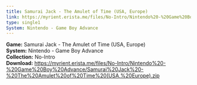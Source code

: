 ```yaml
---
title: Samurai Jack - The Amulet of Time (USA, Europe)
link: https://myrient.erista.me/files/No-Intro/Nintendo%20-%20Game%20Boy%20Advance/Samurai%20Jack%20-%20The%20Amulet%20of%20Time%20(USA,%20Europe).zip
type: single1
System: Nintendo - Game Boy Advance
---
```

<b>Game:</b> Samurai Jack - The Amulet of Time (USA, Europe)<br>
<b>System:</b> Nintendo - Game Boy Advance<br>
<b>Collection:</b> No-Intro<br>
<b>Download:</b> https://myrient.erista.me/files/No-Intro/Nintendo%20-%20Game%20Boy%20Advance/Samurai%20Jack%20-%20The%20Amulet%20of%20Time%20(USA,%20Europe).zip